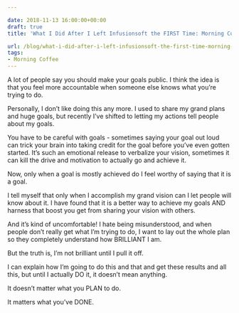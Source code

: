 ```yaml
---

date: 2018-11-13 16:00:00+00:00
draft: true
title: 'What I Did After I Left Infusionsoft the FIRST Time: Morning Coffee #24'

url: /blog/what-i-did-after-i-left-infusionsoft-the-first-time-morning-coffee-24
tags:
- Morning Coffee
---
```




 


A lot of people say you should make your goals public. I think the idea is that you feel more accountable when someone else knows what you’re trying to do.

Personally, I don’t like doing this any more. I used to share my grand plans and huge goals, but recently I’ve shifted to letting my actions tell people about my goals.

You have to be careful with goals - sometimes saying your goal out loud can trick your brain into taking credit for the goal before you’ve even gotten started. It’s such an emotional release to verbalize your vision, sometimes it can kill the drive and motivation to actually go and achieve it.

Now, only when a goal is mostly achieved do I feel worthy of saying that it is a goal. 

I tell myself that only when I accomplish my grand vision can I let people will know about it. I have found that it is a better way to achieve my goals AND harness that boost you get from sharing your vision with others. 

And it’s kind of uncomfortable! I hate being misunderstood, and when people don’t really get what I’m trying to do, I want to lay out the whole plan so they completely understand how BRILLIANT I am.

But the truth is, I’m not brilliant until I pull it off.

I can explain how I’m going to do this and that and get these results and all this, but until I actually DO it, it doesn’t mean anything.

It doesn’t matter what you PLAN to do.

It matters what you’ve DONE.

  

